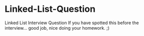 # Linked-List-Question
Linked List Interview Question
If you have spotted this before the interview... good job, nice doing your homework. ;)
